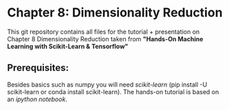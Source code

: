 # Chapter 8: Dimensionality Reduction

This git repository contains all files for the tutorial + presentation on Chapter 8 Dimensionality Reduction taken from **"Hands-On Machine Learning with Scikit-Learn & Tensorflow"**

## Prerequisites:
Besides basics such as numpy you will need *scikit-learn* (pip install -U scikit-learn    or    conda install scikit-learn).
The hands-on tutorial is based on an *ipython notebook*.
